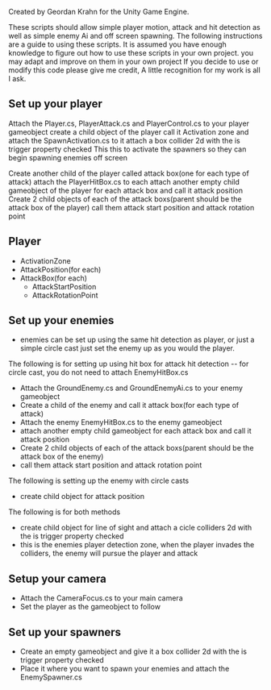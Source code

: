 Created by Geordan Krahn for the Unity Game Engine.

These scripts should allow simple player motion, attack and hit detection
as well as simple enemy Ai and off screen spawning.
The following instructions are a guide to using these scripts.
It is assumed you have enough knowledge to figure out how to use these scripts in your own project.
you may adapt and improve on them in your own project
If you decide to use or modify this code please give me credit, A little recognition for my work is all I ask.

## Set up your player
Attach the Player.cs, PlayerAttack.cs and PlayerControl.cs to your player gameobject
create a child object of the player call it Activation zone and attach the SpawnActivation.cs to it
attach a box collider 2d with the is trigger property checked
This this to activate the spawners so they can begin spawning enemies off screen
  
Create another child of the player called attack box(one for each type of attack)
attach the PlayerHitBox.cs to each
attach another empty child gameobject of the player for each attack box and call it attack position
Create 2 child objects of each of the attack boxs(parent should be the attack box of the player)
call them attack start position and attack rotation point
  
## Player
  - ActivationZone
  - AttackPosition(for each)
  - AttackBox(for each)
    - AttackStartPosition
    - AttackRotationPoint
  
## Set up your enemies 
- enemies can be set up using the same hit detection as player, or just a simple circle cast just set the enemy up as you would the player.

The following is for setting up using hit box for attack hit detection -- for circle cast, you do not need to attach EnemyHitBox.cs

- Attach the GroundEnemy.cs and GroundEnemyAi.cs to your enemy gameobject
- Create a child of the enemy and call it attack box(for each type of attack)
- Attach the enemy EnemyHitBox.cs to the enemy gameobject
- attach another empty child gameobject for each attack box and call it attack position
- Create 2 child objects of each of the attack boxs(parent should be the attack box of the enemy)
- call them attack start position and attack rotation point
  
The following is setting up the enemy with circle casts
- create child object for attack position

The following is for both methods
- create child object for line of sight and attach a cicle colliders 2d with the is trigger property checked
- this is the enemies player detection zone, when the player invades the colliders, the enemy will pursue the player and attack
  
## Setup your camera
- Attach the CameraFocus.cs to your main camera
- Set the player as the gameobject to follow
 
## Set up your spawners
- Create an empty gameobject and give it a box collider 2d with the is trigger property checked
- Place it where you want to spawn your enemies and attach the EnemySpawner.cs

